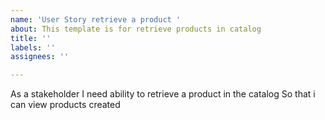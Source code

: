 ```yaml
---
name: 'User Story retrieve a product '
about: This template is for retrieve products in catalog
title: ''
labels: ''
assignees: ''

---
```


As a stakeholder
I need  ability to retrieve a product in the catalog
So that i can view products created
